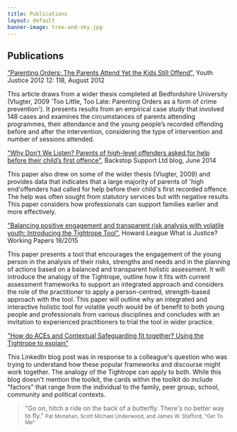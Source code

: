 ```yaml
---
title: Publications
layout: default
banner-image: tree-and-sky.jpg
---
```


## Publications

["Parenting Orders: The Parents Attend Yet the Kids Still Offend"][parenting-orders], Youth Justice 2012 12: 118, August 2012

This article draws from a wider thesis completed at Bedfordshire University (Vlugter, 2009 'Too Little, Too Late: Parenting Orders as a form of crime prevention'). It presents results from an empirical case study that involved 148 cases and examines the circumstances of parents attending programmes, their attendance and the young people’s recorded offending before and after the intervention, considering the type of intervention and number of sessions attended. 

["Why Don’t We Listen? Parents of high-level offenders asked for help before their child’s first offence"][Backstop listen], Backstop Support Ltd blog, June 2014

This paper also drew on some of the wider thesis (Vlugter, 2009) and provides data that indicates that a large majority of parents of 'high end'offenders had called for help before their child's first recorded offence. The help was often sought from statutory services but with negative results. This paper considers how professionals can support families earlier and more effectively.

["Balancing positive engagement and transparent risk analysis with volatile youth: Introducing the Tightrope Tool"][Introducing Tightrope], Howard League What is Justice? Working Papers 18/2015 

This paper presents a tool that encourages the engagement of the young person in the analysis of their risks, strengths and needs and in the planning of actions based on a balanced and transparent holistic assessment. It will introduce the analogy of the Tightrope, outline how it fits with current assessment frameworks to support an integrated approach and considers the role of the practitioner to apply a person-centred, strength-based approach with the tool. This paper will outline why an integrated and interactive holistic tool for volatile youth would be of benefit to both young people and professionals from various disciplines and concludes with an invitation to experienced practitioners to trial the tool in wider practice.

["How do ACEs and Contextual Safeguarding fit together? Using the Tightrope to explain"][ACE Contextual]

This LinkedIn blog post was in response to a colleague's question who was trying to understand how these popular frameworks and discourse might work together. The analogy of the Tightrope can apply to both. While this blog doesn't mention the toolkit, the cards within the toolkit do include "factors" that range from the individual to the family, peer group, school, community and political contexts.


[ACE Contextual]: https://www.linkedin.com/pulse/how-do-aces-contextual-safeguarding-fit-together-using-roberta-evans/
[parenting-orders]: http://yjj.sagepub.com/content/12/2/118.abstract
[Backstop listen]: http://media.wix.com/ugd/03d98d_aa012ae8a413456d9d78fbbfc2c91753.pdf
[Introducing Tightrope]: http://howardleague.org/wp-content/uploads/2016/04/HLWP_18_2015.pdf


> "Go on, hitch a ride on the back of a butterfly. There's no better way to fly."
> <small>Pat Monahan, Scott Michael Underwood, and James W. Stafford, "Get To Me"</small>
